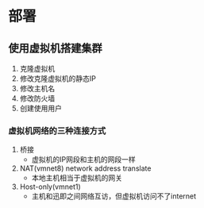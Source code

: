 # 部署

## 使用虚拟机搭建集群

1. 克隆虚拟机
2. 修改克隆虚拟机的静态IP
3. 修改主机名
4. 修改防火墙
5. 创建使用用户

### 虚拟机网络的三种连接方式

1. 桥接
   * 虚拟机的IP网段和主机的网段一样
2. NAT(vmnet8) network address translate
   * 本地主机相当于虚拟机的网关
3. Host-only(vmnet1)
   * 主机和迅即之间网络互访，但虚拟机访问不了internet